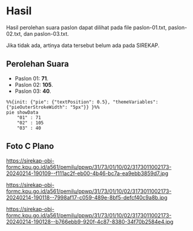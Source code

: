 # Hasil

Hasil perolehan suara paslon dapat dilihat pada file paslon-01.txt, paslon-02.txt, dan paslon-03.txt.

Jika tidak ada, artinya data tersebut belum ada pada SIREKAP.

## Perolehan Suara

 * Paslon 01: **71**.
 * Paslon 02: **105**.
 * Paslon 03: **40**.

```mermaid
%%{init: {"pie": {"textPosition": 0.5}, "themeVariables": {"pieOuterStrokeWidth": "5px"}} }%%
pie showData
    "01" : 71
    "02" : 105
    "03" : 40
```
## Foto C Plano

https://sirekap-obj-formc.kpu.go.id/a561/pemilu/ppwp/31/73/01/10/02/3173011002173-20240214-190109--f111ac2f-eb00-4b46-bc7a-ea9ebb3859d7.jpg

https://sirekap-obj-formc.kpu.go.id/a561/pemilu/ppwp/31/73/01/10/02/3173011002173-20240214-190118--7998af17-c059-489e-8bf5-defcf40c9a8b.jpg

https://sirekap-obj-formc.kpu.go.id/a561/pemilu/ppwp/31/73/01/10/02/3173011002173-20240214-190128--b766ebb9-920f-4c87-8380-34f70b2584e4.jpg
